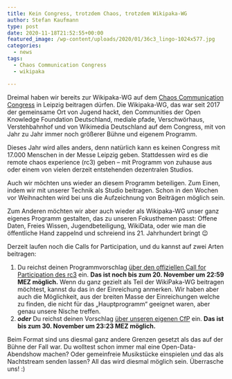 ```yaml
---
title: Kein Congress, trotzdem Chaos, trotzdem Wikipaka-WG
author: Stefan Kaufmann
type: post
date: 2020-11-18T21:52:55+00:00
featured_image: /wp-content/uploads/2020/01/36c3_lingo-1024x577.jpg
categories:
  - news
tags:
  - Chaos Communication Congress
  - wikipaka

---
```


Dreimal haben wir bereits zur Wikipaka-WG auf dem [Chaos Communication Congress][2] in Leipzig beitragen dürfen. Die Wikipaka-WG, das war seit 2017 der gemeinsame Ort von Jugend hackt, den Communities der Open Knowledge Foundation Deutschland, mediale pfade, Verschwörhaus, Verstehbahnhof und von Wikimedia Deutschland auf dem Congress, mit von Jahr zu Jahr immer noch größerer Bühne und eigenem Programm.

Dieses Jahr wird alles anders, denn natürlich kann es keinen Congress mit 17.000 Menschen in der Messe Leipzig geben. Stattdessen wird es die remote chaos experience (rc3) geben – mit Programm von zuhause aus oder einem von vielen derzeit entstehenden dezentralen Studios.

Auch wir möchten uns wieder an diesem Programm beteiligen. Zum Einen, indem wir mit unserer Technik als Studio beitragen. Schon in den Wochen vor Weihnachten wird bei uns die Aufzeichnung von Beiträgen möglich sein.

Zum Anderen möchten wir aber auch wieder als Wikipaka-WG unser ganz eigenes Programm gestalten, das zu unseren Fokusthemen passt: Offene Daten, Freies Wissen, Jugendbeteiligung, WikiData, oder wie man die öffentliche Hand zappelnd und schreiend ins 21. Jahrhundert bringt 😉

Derzeit laufen noch die Calls for Participation, und du kannst auf zwei Arten beitragen:

  1. Du reichst deinen Programmvorschlag [über den offiziellen Call for Participation des rc3][3] ein. **Das ist noch bis zum 20. November um 22:59 MEZ möglich.** Wenn du ganz gezielt als Teil der WikiPaka-WG beitragen möchtest, kannst du das in der Einreichung anmerken. Wir haben aber auch die Möglichkeit, aus der breiten Masse der Einreichungen welche zu finden, die nicht für das „Hauptprogramm“ geeignet waren, aber genau unsere Nische treffen.
  2. _**oder**_ Du reichst deinen Vorschlag [über unseren eigenen CfP][4] ein. **Das ist bis zum 30. November um 23:23 MEZ möglich.** 

Beim Format sind uns diesmal ganz andere Grenzen gesetzt als das auf der Bühne der Fall war. Du wolltest schon immer mal eine Open-Data-Abendshow machen? Oder gemeinfreie Musikstücke einspielen und das als Nachtstream senden lassen? All das wird diesmal möglich sein. Überrasche uns! :)

 [2]: https://de.wikipedia.org/wiki/Chaos_Communication_Congress
 [3]: https://events.ccc.de/2020/11/05/rc3-call-for-participation
 [4]: https://cfp.temporaerhaus.de/rc3-2020/cfp